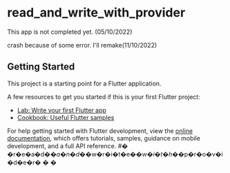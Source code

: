 # read_and_write_with_provider
This app is not completed yet. (05/10/2022)

crash because of some error. I'll remake(11/10/2022)

## Getting Started

This project is a starting point for a Flutter application.

A few resources to get you started if this is your first Flutter project:

- [Lab: Write your first Flutter app](https://docs.flutter.dev/get-started/codelab)
- [Cookbook: Useful Flutter samples](https://docs.flutter.dev/cookbook)

For help getting started with Flutter development, view the
[online documentation](https://docs.flutter.dev/), which offers tutorials,
samples, guidance on mobile development, and a full API reference.
#� �r�e�a�d�_�a�n�d�_�w�r�i�t�e�_�w�i�t�h�_�p�r�o�v�i�d�e�r�
�
�
